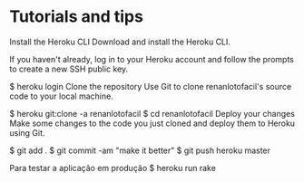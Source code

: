 # Tutorials and tips
Install the Heroku CLI
Download and install the Heroku CLI.

If you haven't already, log in to your Heroku account and follow the prompts to create a new SSH public key.

$ heroku login
Clone the repository
Use Git to clone renanlotofacil's source code to your local machine.

$ heroku git:clone -a renanlotofacil
$ cd renanlotofacil
Deploy your changes
Make some changes to the code you just cloned and deploy them to Heroku using Git.

$ git add .
$ git commit -am "make it better"
$ git push heroku master

Para testar a aplicação em produção
$ heroku run rake
